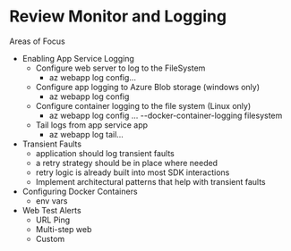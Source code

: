 # Review Monitor and Logging

Areas of Focus

* Enabling App Service Logging
  * Configure web server to log to the FileSystem
    * az webapp log config...
  * Configure app logging to Azure Blob storage (windows only)
    * az webapp log config
  * Configure container logging to the file system (Linux only)
    * az webapp log config ... --docker-container-logging filesystem
  * Tail logs from app service app
    * az webapp log tail...
* Transient Faults
  * application should log transient faults
  * a retry strategy should be in place where needed
  * retry logic is already built into most SDK interactions
  * Implement architectural patterns that help with transient faults
* Configuring Docker Containers
  * env vars
* Web Test Alerts
  * URL Ping
  * Multi-step web
  * Custom
